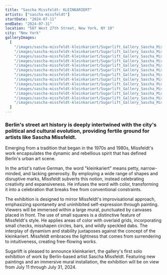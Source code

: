 ```yaml
---
title: "Sascha Missfeldt: KLEINKARIERT"
artists: ["sascha-missfeldt"]
startDate: "2024-07-11"
endDate: "2024-07-31"
location: "507 West 27th Street, New York, NY 10"
city: "New York"
galleryImages:
  [
    "/images/sascha-missfeldt-kleinkariert/Sugarlift_Gallery_Sascha_Missfeldt_Kleinkariert_1.jpg",
    "/images/sascha-missfeldt-kleinkariert/Sugarlift_Gallery_Sascha_Missfeldt_Kleinkariert_2.jpg",
    "/images/sascha-missfeldt-kleinkariert/Sugarlift_Gallery_Sascha_Missfeldt_Kleinkariert_3.jpg",
    "/images/sascha-missfeldt-kleinkariert/Sugarlift_Gallery_Sascha_Missfeldt_Kleinkariert_4.jpg",
    "/images/sascha-missfeldt-kleinkariert/Sugarlift_Gallery_Sascha_Missfeldt_Kleinkariert_5.jpg",
    "/images/sascha-missfeldt-kleinkariert/Sugarlift_Gallery_Sascha_Missfeldt_Kleinkariert_6.jpg",
    "/images/sascha-missfeldt-kleinkariert/Sugarlift_Gallery_Sascha_Missfeldt_Kleinkariert_7.jpg",
    "/images/sascha-missfeldt-kleinkariert/Sugarlift_Gallery_Sascha_Missfeldt_Kleinkariert_8.jpg",
    "/images/sascha-missfeldt-kleinkariert/Sugarlift_Gallery_Sascha_Missfeldt_Kleinkariert_9.jpg",
    "/images/sascha-missfeldt-kleinkariert/Sugarlift_Gallery_Sascha_Missfeldt_Kleinkariert_10.jpg",
    "/images/sascha-missfeldt-kleinkariert/Sugarlift_Gallery_Sascha_Missfeldt_Kleinkariert_11.jpg",
    "/images/sascha-missfeldt-kleinkariert/Sugarlift_Gallery_Sascha_Missfeldt_Kleinkariert_12.jpg",
    "/images/sascha-missfeldt-kleinkariert/Sugarlift_Gallery_Sascha_Missfeldt_Kleinkariert_13.jpg",
  ]
---
```


### Berlin's street art history is deeply intertwined with the city's political and cultural evolution, providing fertile ground for artists like Sascha Missfeldt.

Emerging from a tradition that began in the 1970s and 1980s, Missfeldt's work encapsulates the dynamic and rebellious spirit that has defined Berlin's urban art scene.

In the artist's native German, the word "kleinkariert" means petty, narrow-minded, and lacking generosity. By employing a wide range of shapes and disruptive marks, Missfeldt subverts this notion, instead celebrating creativity and expansiveness. He infuses the word with color, transforming it into a celebration that breaks free from conventional constraints.

The exhibition is designed to mirror Missfeldt's improvisational approach, emphasizing spontaneity and uninhibited self-expression through painting. Viewers will be immersed within a large mural, punctuated by canvases placed in front. The use of small squares is a distinctive feature of Missfeldt's style. He applies areas of color with overlaid grids, incorporating small checks, misshapen circles, bars, and wildly speckled dabs. The interplay of dynamism and stability juxtaposes against the concept of the kleinkariert. Missfeldt embraces the lightness that comes from surrendering to intuitiveness, creating free-flowing works.

Sugarlift is pleased to announce kleinkariert, the gallery's first solo exhibition of work by Berlin-based artist Sascha Missfeldt. Featuring new paintings and an immersive mural installation, the exhibition will be on view from July 11 through July 31, 2024.
